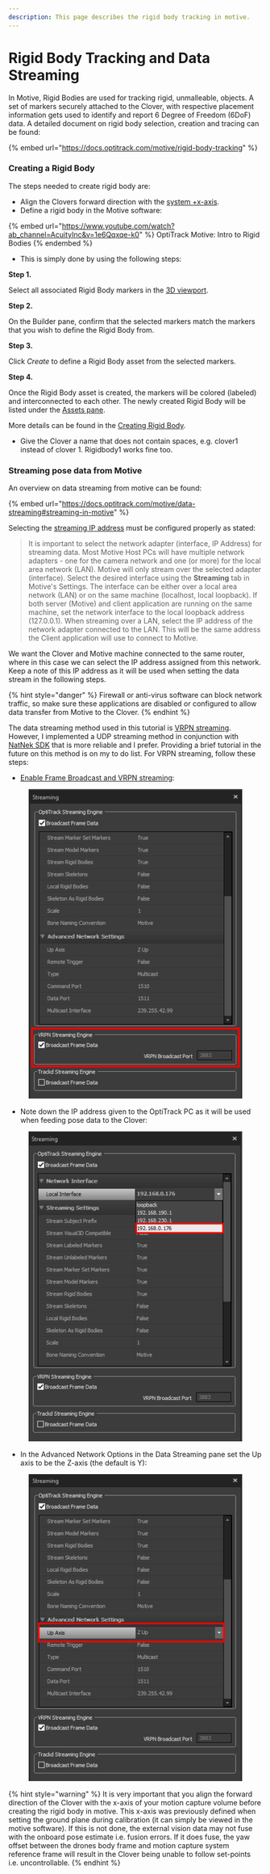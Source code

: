 ```yaml
---
description: This page describes the rigid body tracking in motive.
---
```


# Rigid Body Tracking and Data Streaming

In Motive, Rigid Bodies are used for tracking rigid, unmalleable, objects. A set of markers securely attached to the Clover, with respective placement information gets used to identify and report 6 Degree of Freedom (6DoF) data. A detailed document on rigid body selection, creation and tracing can be found:

{% embed url="https://docs.optitrack.com/motive/rigid-body-tracking" %}

### Creating a Rigid Body

The steps needed to create rigid body are:

* Align the Clovers forward direction with the [system +x-axis](https://v20.wiki.optitrack.com/index.php?title=Template:Coordinate\_System).
* Define a rigid body in the Motive software:&#x20;

{% embed url="https://www.youtube.com/watch?ab_channel=AcuityInc&v=1e6Qqxqe-k0" %}
OptiTrack Motive: Intro to Rigid Bodies
{% endembed %}

* This is simply done by using the following steps:

**Step 1.**

Select all associated Rigid Body markers in the [3D viewport](https://docs.optitrack.com/motive-ui-panes/viewport).

**Step 2.**

On the Builder pane, confirm that the selected markers match the markers that you wish to define the Rigid Body from.

**Step 3.**

Click _Create_ to define a Rigid Body asset from the selected markers.

**Step 4.**

Once the Rigid Body asset is created, the markers will be colored (labeled) and interconnected to each other. The newly created Rigid Body will be listed under the [Assets pane](https://docs.optitrack.com/motive-ui-panes/assets-pane).

More details can be found in the [Creating Rigid Body](https://docs.optitrack.com/motive/rigid-body-tracking#creating-rigid-body).

* Give the Clover a name that does not contain spaces, e.g. clover1 instead of clover 1. Rigidbody1 works fine too.

### Streaming pose data from Motive

An overview on data streaming from motive can be found:

{% embed url="https://docs.optitrack.com/motive/data-streaming#streaming-in-motive" %}

Selecting the [streaming IP address](https://docs.optitrack.com/motive/data-streaming#streaming-ip-address) must be configured properly as stated:

> It is important to select the network adapter (interface, IP Address) for streaming data. Most Motive Host PCs will have multiple network adapters - one for the camera network and one (or more) for the local area network (LAN). Motive will only stream over the selected adapter (interface). Select the desired interface using the **Streaming** tab in Motive's Settings. The interface can be either over a local area network (LAN) or on the same machine (localhost, local loopback). If both server (Motive) and client application are running on the same machine, set the network interface to the local loopback address (127.0.0.1). When streaming over a LAN, select the IP address of the network adapter connected to the LAN. This will be the same address the Client application will use to connect to Motive.

We want the Clover and Motive machine connected to the same router, where in this case we can select the IP address assigned from this network. Keep a note of this IP address as it will be used when setting the data stream in the following steps.

{% hint style="danger" %}
Firewall or anti-virus software can block network traffic, so make sure these applications are disabled or configured to allow data transfer from Motive to the Clover.
{% endhint %}

The data streaming method used in this tutorial is [VRPN streaming](https://docs.optitrack.com/motive/data-streaming#vrpn-sample). However, I implemented a UDP streaming method in conjunction with [NatNek SDK](https://docs.optitrack.com/motive/data-streaming#natnet-sdk) that is more reliable and I prefer. Providing a brief tutorial in the future on this method is on my to do list. For VRPN streaming, follow these steps:

* [Enable Frame Broadcast and VRPN streaming](https://v22.wiki.optitrack.com/index.php?title=Data\_Streaming\_Pane):&#x20;

<figure><img src="../../.gitbook/assets/image_editor_vrpn.png" alt=""><figcaption></figcaption></figure>

* Note down the IP address given to the OptiTrack PC as it will be used when feeding pose data to the Clover:&#x20;

<figure><img src="../../.gitbook/assets/ip_image_edit.png" alt=""><figcaption></figcaption></figure>

* In the Advanced Network Options in the Data Streaming pane set the Up axis to be the Z-axis (the default is Y):

<figure><img src="../../.gitbook/assets/axis_up_image_edit.png" alt=""><figcaption></figcaption></figure>

{% hint style="warning" %}
It is very important that you align the forward direction of the Clover with the x-axis of your motion capture volume before creating the rigid body in motive. This x-axis was previously defined when setting the ground plane during calibration (it can simply be viewed in the motive software). If this is not done, the external vision data may not fuse with the onboard pose estimate i.e. fusion errors. If it does fuse, the yaw offset between the drones body frame and motion capture system reference frame will result in the Clover being unable to follow set-points i.e. uncontrollable.
{% endhint %}
